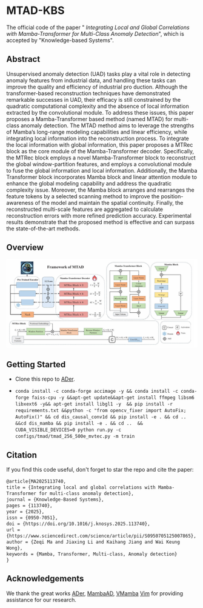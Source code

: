 # MTAD-KBS
The official code of the paper " *Integrating Local and Global Correlations with Mamba-Transformer for Multi-Class Anomaly Detection*", which is accepted by "Knowledge-based Systems".



## Abstract

Unsupervised anomaly detection (UAD) tasks play a vital role in detecting anomaly features from industrial data, and handling these tasks can improve the quality and efficiency of industrial pro duction. Although the transformer-based reconstruction techniques have demonstrated remarkable successes in UAD, their efficacy is still constrained by the quadratic computational complexity and the absence of local information extracted by the convolutional module. To address these issues, this paper proposes a Mamba-Transformer based method (named MTAD) for multi-class anomaly detection. The MTAD method aims to leverage the strengths of Mamba’s long-range modeling capabilities and linear efficiency, while integrating local information into the reconstruction process. To integrate the local information with global information, this paper proposes a MTRec block as the core module of the Mamba-Transformer decoder. Specifically, the MTRec block employs a novel Mamba-Transformer block to reconstruct the global window-partition features, and employs a convolutional module to fuse the global information and local information. Additionally, the Mamba Transformer block incorporates Mamba block and linear attention module to enhance the global modeling capability and address the quadratic complexity issue. Moreover, the Mamba block arranges and rearranges the feature tokens by a selected scanning method to improve the position-awareness of the model and maintain the spatial continuity. Finally, the reconstructed multi-scale features are aggregated to calculate reconstruction errors with more refined prediction accuracy. Experimental results demonstrate that the proposed method is effective and can surpass the state-of-the-art methods.



## Overview

![image-20250527153843925](./figs/overview.jpg)

## Getting Started

- Clone this repo to [ADer](https://github.com/zhangzjn/ADer).

- `conda install -c conda-forge accimage -y && conda install -c conda-forge faiss-cpu -y &&apt-get update&&apt-get install ffmpeg libsm6 libxext6 -y&& apt-get install libgl1 -y  && pip install -r requirements.txt &&python -c "from opencv_fixer import AutoFix; AutoFix()" && cd dis_causal_conv1d && pip install -e . && cd .. &&cd dis_mamba && pip install -e . && cd ..  && CUDA_VISIBLE_DEVICES=0 python run.py -c configs/tmad/tmad_256_500e_mvtec.py -m train`

## Citation

If you find this code useful, don't forget to star the repo and cite the paper:

```
@article{MA2025113740,
title = {Integrating local and global correlations with Mamba-Transformer for multi-class anomaly detection},
journal = {Knowledge-Based Systems},
pages = {113740},
year = {2025},
issn = {0950-7051},
doi = {https://doi.org/10.1016/j.knosys.2025.113740},
url = {https://www.sciencedirect.com/science/article/pii/S0950705125007865},
author = {Zeqi Ma and Jiaxing Li and Kaihang Jiang and Wai Keung Wong},
keywords = {Mamba, Transformer, Multi-class, Anomaly detection}
}
```



## Acknowledgements

We thank the great works [ADer](https://github.com/zhangzjn/ADer), [MambaAD](https://github.com/lewandofskee/MambaAD), [VMamba](https://github.com/MzeroMiko/VMamba) [Vim](https://github.com/hustvl/Vim.git) for providing assistance for our research.